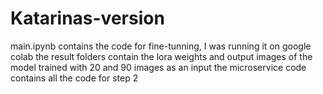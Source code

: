 # Katarinas-version

main.ipynb contains the code for fine-tunning, I was running it on google colab
the result folders contain the lora weights and output images of the model trained with 20 and 90 images as an input
the microservice code contains all the code for step 2
